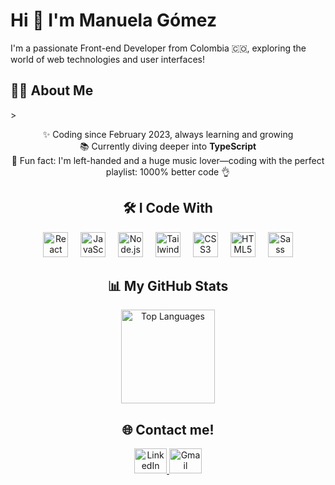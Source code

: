 <h1 align="left">
  Hi 👋 I'm Manuela Gómez
</h1>
  <p align="left">I'm a passionate Front-end Developer from Colombia 🇨🇴, exploring the world of web technologies and user interfaces!</p>
<h2 align="left">👩‍💻 About Me</h2> 
>   <p align="center"> ✨ Coding since February 2023, always learning and growing<br> 📚 Currently diving deeper into <strong>TypeScript</strong> <br> 🎵 Fun fact: I'm left-handed and a huge music lover—coding with the perfect playlist: 1000% better code 👌 <br> </p>
<h2 align="center">🛠 I Code With</h2> 
<div align="center"> 
  <img src="https://cdn.jsdelivr.net/gh/devicons/devicon/icons/react/react-original.svg" height="40" alt="React" /> <img width="12" /> 
  <img src="https://cdn.jsdelivr.net/gh/devicons/devicon/icons/javascript/javascript-original.svg" height="40" alt="JavaScript" /> 
  <img width="12" /> <img src="https://cdn.jsdelivr.net/gh/devicons/devicon/icons/nodejs/nodejs-original.svg" height="40" alt="Node.js" /> 
  <img width="12" /> <img src="https://cdn.jsdelivr.net/gh/devicons/devicon/icons/tailwindcss/tailwindcss-original-wordmark.svg" height="40" alt="Tailwind CSS" />
  <img width="12" /> <img src="https://cdn.jsdelivr.net/gh/devicons/devicon/icons/css3/css3-original.svg" height="40" alt="CSS3" /> 
  <img width="12" /> <img src="https://cdn.jsdelivr.net/gh/devicons/devicon/icons/html5/html5-original.svg" height="40" alt="HTML5" /> 
  <img width="12" /> <img src="https://cdn.jsdelivr.net/gh/devicons/devicon/icons/sass/sass-original.svg" height="40" alt="Sass" /> 
</div>
<h2 align="center">📊 My GitHub Stats</h2> 
<div align="center"> <img src="https://github-readme-stats.vercel.app/api/top-langs?username=manugomz&locale=en&hide_title=false&layout=compact&card_width=320&langs_count=5&theme=dracula&hide_border=false&order=2" height="150" alt="Top Languages" /> </div>
<h2 align="center">🌐 Contact me!</h2> 
<div align="center"> 
  <a href="https://www.linkedin.com/in/manuela-gomez-estrada/" target="_blank"> <img src="https://raw.githubusercontent.com/maurodesouza/profile-readme-generator/master/src/assets/icons/social/linkedin/default.svg" width="52" height="40" alt="LinkedIn" /> </a> <a href="mailto:manu.gomez.e@gmail.com" target="_blank"> 
  <img src="https://raw.githubusercontent.com/maurodesouza/profile-readme-generator/master/src/assets/icons/social/gmail/default.svg" width="52" height="40" alt="Gmail" /> </a> 
</div>
